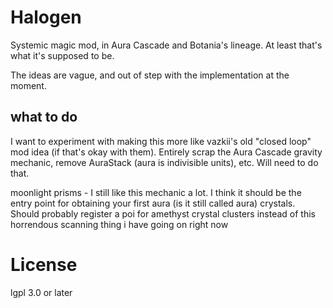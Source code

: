 # Halogen

Systemic magic mod, in Aura Cascade and Botania's lineage. At least that's what it's supposed to be.

The ideas are vague, and out of step with the implementation at the moment.

## what to do

I want to experiment with making this more like vazkii's old "closed loop" mod idea (if that's okay with them). Entirely scrap the Aura Cascade gravity mechanic, remove AuraStack (aura is indivisible units), etc. Will need to do that.

moonlight prisms - I still like this mechanic a lot. I think it should be the entry point for obtaining your first aura (is it still called aura) crystals. Should probably register a poi for amethyst crystal clusters instead of this horrendous scanning thing i have going on right now

# License

lgpl 3.0 or later